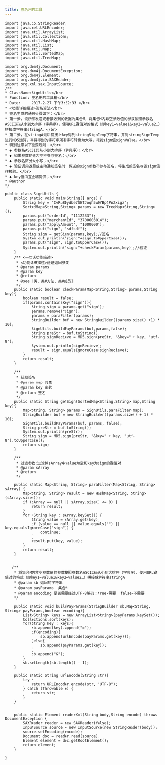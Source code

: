 ```yaml
---
title: 签名用的工具
---
```

    

	import java.io.StringReader;
	import java.net.URLEncoder;
	import java.util.ArrayList;
	import java.util.Collections;
	import java.util.HashMap;
	import java.util.List;
	import java.util.Map;
	import java.util.SortedMap;
	import java.util.TreeMap;
	
	import org.dom4j.Document;
	import org.dom4j.DocumentException;
	import org.dom4j.Element;
	import org.dom4j.io.SAXReader;
	import org.xml.sax.InputSource;
	/**
	* ClassName:SignUtils</br>
	* Function: 签名用的工具箱</br>
	* Date:     2017-2-27 下午3:22:33 </br>
	* <功能详细描述>签名算法</br>
	* 签名生成的通用步骤如下：</br>
	* 第一步，设所有发送或者接收到的数据为集合M，将集合M内非空参数值的参数按照参数名ASCII码从小到大排序（字典序），使用URL键值对的格式（即key1=value1&key2=value2…）拼接成字符串stringA。</br>
	* 第二步，在stringA最后拼接上key得到stringSignTemp字符串，并对stringSignTemp进行MD5运算，再将得到的字符串所有字符转换为大写，得到sign值signValue。</br>
	* 特别注意以下重要规则：</br>
	* ◆ 参数名ASCII码从小到大排序（字典序）；</br>
	* ◆ 如果参数的值为空不参与签名；</br>
	* ◆ 参数名区分大小写；</br>
	* ◆ 验证调用返回或主动通知签名时，传送的sign参数不参与签名，将生成的签名与该sign值作校验。</br>
	* ◆ key值由互金端提供；</br>
	* @author    
	*/

	public class SignUtils {
	    public static void main(String[] args) {
	        String key = "CvRu8Dydbe7SETJoqh5wQYBp4PnZxigz";
	        SortedMap<String,String> params = new TreeMap<String,String>();
	        params.put("orderId", "1112233");
	        params.put("merchantId", "3700603014");
	        params.put("applyAmount", "1000000");
	        params.put("sign", "sdfsdf");
	        String sign = getSign(params,key);//签名
	        System.out.println("sign:"+sign.toUpperCase());
	        params.put("sign", sign.toUpperCase());
	        System.out.println("sign:"+checkParam(params,key));//验证
	    }
	    /** <一句话功能简述>
	     * <功能详细描述>验证返回参数
	     * @param params
	     * @param key
	     * @return
	     * @see [类、类#方法、类#成员]
	     */
	    public static boolean checkParam(Map<String,String> params,String key){
	        boolean result = false;
	        if(params.containsKey("sign")){
	            String sign = params.get("sign");
	            params.remove("sign");
	            params = paraFilter(params);
	            StringBuilder buf = new StringBuilder((params.size() +1) * 10);
	            SignUtils.buildPayParams(buf,params,false);
	            String preStr = buf.toString();
	            String signRecieve = MD5.sign(preStr, "&key=" + key, "utf-8");
	            System.out.println(signRecieve);
	            result = sign.equalsIgnoreCase(signRecieve);
	        }
	        return result;
	    }
	    
	    /**
	     * 获取签名
	     * @param map 对象
	     * @param key 密匙
	     * @return 签名
	     */
	    public static String getSign(SortedMap<String,String> map,String key){
	        Map<String, String> params = SignUtils.paraFilter(map);
	        StringBuilder buf = new StringBuilder((params.size() + 1) * 10);
	        SignUtils.buildPayParams(buf, params, false);
	        String preStr = buf.toString();
	        System.out.println(preStr);
	        String sign = MD5.sign(preStr, "&key=" + key, "utf-8").toUpperCase();
	        return sign;
	    }
	    
	    /**
	     * 过滤参数:过滤掉sArray中value为空和key为sign的键值对
	     * @param sArray
	     * @return
	     */
	
	    public static Map<String, String> paraFilter(Map<String, String> sArray) {
	        Map<String, String> result = new HashMap<String, String>(sArray.size());
	        if (sArray == null || sArray.size() <= 0) {
	            return result;
	        }
	        for (String key : sArray.keySet()) {
	            String value = sArray.get(key);
	            if (value == null || value.equals("") || key.equalsIgnoreCase("sign")) {
	                continue;
	            }
	            result.put(key, value);
	        }
	        return result;
	    }
	    
	
	   /**
	    * 将集合M内非空参数值的参数按照参数名ASCII码从小到大排序（字典序），使用URL键值对的格式（即key1=value1&key2=value2…）拼接成字符串stringA
	    * @param sb 返回的字符串
	    * @param payParams  集合M
	    * @param encoding 是否需要经过UTF-8编码：true-需要  false-不需要
	    */
	
	    public static void buildPayParams(StringBuilder sb,Map<String, String> payParams,boolean encoding){
	        List<String> keys = new ArrayList<String>(payParams.keySet());
	        Collections.sort(keys);
	        for(String key : keys){
	            sb.append(key).append("=");
	            if(encoding){
	                sb.append(urlEncode(payParams.get(key)));
	            }else{
	                sb.append(payParams.get(key));
	            }
	            sb.append("&");
	        }
	        sb.setLength(sb.length() - 1);
	    }
	    
	    public static String urlEncode(String str){
	        try {
	            return URLEncoder.encode(str, "UTF-8");
	        } catch (Throwable e) {
	            return str;
	        }
	    }
	    
	    
	    public static Element readerXml(String body,String encode) throws DocumentException {
	        SAXReader reader = new SAXReader(false);
	        InputSource source = new InputSource(new StringReader(body));
	        source.setEncoding(encode);
	        Document doc = reader.read(source);
	        Element element = doc.getRootElement();
	        return element;
	    }
	
	}

